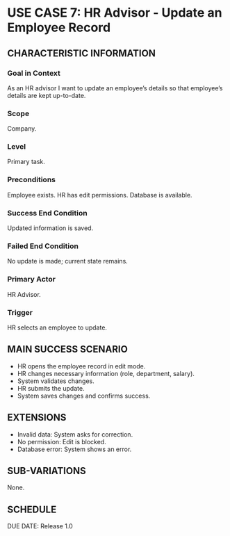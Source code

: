 # USE CASE 7: HR Advisor - Update an Employee Record

## CHARACTERISTIC INFORMATION

### Goal in Context
As an HR advisor I want to update an employee’s details so that employee’s details are kept up-to-date.

### Scope
Company.

### Level
Primary task.

### Preconditions
Employee exists. HR has edit permissions. Database is available.

### Success End Condition
Updated information is saved.

### Failed End Condition
No update is made; current state remains.

### Primary Actor
HR Advisor.

### Trigger
HR selects an employee to update.

## MAIN SUCCESS SCENARIO
* HR opens the employee record in edit mode. 
* HR changes necessary information (role, department, salary). 
* System validates changes. 
* HR submits the update. 
* System saves changes and confirms success.

## EXTENSIONS
* Invalid data: System asks for correction.
* No permission: Edit is blocked.
* Database error: System shows an error.

## SUB-VARIATIONS
None.

## SCHEDULE
DUE DATE: Release 1.0
